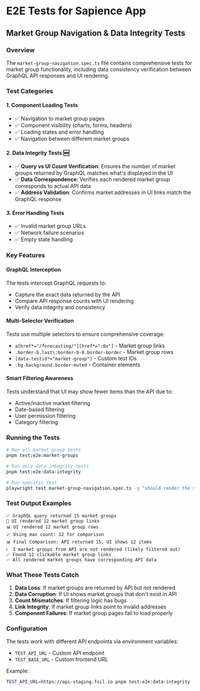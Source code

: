 # E2E Tests for Sapience App

## Market Group Navigation & Data Integrity Tests

### Overview
The `market-group-navigation.spec.ts` file contains comprehensive tests for market group functionality, including data consistency verification between GraphQL API responses and UI rendering.

### Test Categories

#### 1. **Component Loading Tests**
- ✅ Navigation to market group pages
- ✅ Component visibility (charts, forms, headers)
- ✅ Loading states and error handling
- ✅ Navigation between different market groups

#### 2. **Data Integrity Tests** 🆕
- ✅ **Query vs UI Count Verification**: Ensures the number of market groups returned by GraphQL matches what's displayed in the UI
- ✅ **Data Correspondence**: Verifies each rendered market group corresponds to actual API data
- ✅ **Address Validation**: Confirms market addresses in UI links match the GraphQL response

#### 3. **Error Handling Tests**
- ✅ Invalid market group URLs
- ✅ Network failure scenarios
- ✅ Empty state handling

### Key Features

#### GraphQL Interception
The tests intercept GraphQL requests to:
- Capture the exact data returned by the API
- Compare API response counts with UI rendering
- Verify data integrity and consistency

#### Multi-Selector Verification
Tests use multiple selectors to ensure comprehensive coverage:
- `a[href*="/forecasting/"][href*=":0x"]` - Market group links
- `.border-b.last\:border-b-0.border-border` - Market group rows
- `[data-testid*="market-group"]` - Custom test IDs
- `.bg-background.border-muted` - Container elements

#### Smart Filtering Awareness
Tests understand that UI may show fewer items than the API due to:
- Active/inactive market filtering
- Date-based filtering
- User permission filtering
- Category filtering

### Running the Tests

```bash
# Run all market group tests
pnpm test:e2e:market-groups

# Run only data integrity tests
pnpm test:e2e:data-integrity

# Run specific test
playwright test market-group-navigation.spec.ts -g "should render the same number"
```

### Test Output Examples

```
✅ GraphQL query returned 15 market groups
🎯 UI rendered 12 market group links
📊 UI rendered 12 market group rows
📈 Using max count: 12 for comparison
📊 Final Comparison: API returned 15, UI shows 12 items
ℹ️  3 market groups from API are not rendered (likely filtered out)
✅ Found 12 clickable market group links
✅ All rendered market groups have corresponding API data
```

### What These Tests Catch

1. **Data Loss**: If market groups are returned by API but not rendered
2. **Data Corruption**: If UI shows market groups that don't exist in API
3. **Count Mismatches**: If filtering logic has bugs
4. **Link Integrity**: If market group links point to invalid addresses
5. **Component Failures**: If market group pages fail to load properly

### Configuration

The tests work with different API endpoints via environment variables:
- `TEST_API_URL` - Custom API endpoint
- `TEST_BASE_URL` - Custom frontend URL

Example:
```bash
TEST_API_URL=https://api-staging.foil.io pnpm test:e2e:data-integrity
``` 
